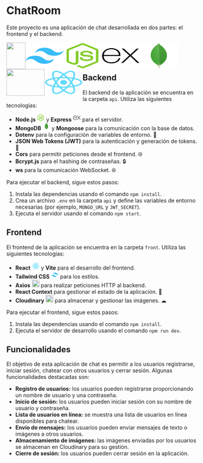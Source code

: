 # ChatRoom

Este proyecto es una aplicación de chat desarrollada en dos partes: el frontend y el backend.


 <img align="left" width="50" height="70" src="https://cdn.worldvectorlogo.com/logos/cloudinary-2.svg">
<img align="left" width="100" height="70" src="https://github.com/devicons/devicon/blob/master/icons/tailwindcss/tailwindcss-plain.svg">
<img align="left" width="100" height="70" src="https://github.com/devicons/devicon/blob/master/icons/nodejs/nodejs-original.svg">
<img align="left" width="100" height="70" src="https://github.com/devicons/devicon/blob/master/icons/express/express-original.svg">
<img align="left" width="100" height="70" src="https://github.com/devicons/devicon/blob/master/icons/mongodb/mongodb-original.svg">
<img align="left" width="100" height="70" src="https://www.vectorlogo.zone/logos/axios/axios-ar21.svg">
  <img align="left" width="100" height="70" src="https://github.com/devicons/devicon/blob/master/icons/react/react-original.svg">


<br>
<br>
<br>

## Backend

El backend de la aplicación se encuentra en la carpeta `api`. Utiliza las siguientes tecnologías:

- **Node.js** <img src="https://github.com/devicons/devicon/blob/master/icons/nodejs/nodejs-original.svg" width="20" height="20"> y **Express** <img src="https://github.com/devicons/devicon/blob/master/icons/express/express-original.svg" width="20" height="20"> para el servidor.
- **MongoDB** <img src="https://github.com/devicons/devicon/blob/master/icons/mongodb/mongodb-original.svg" width="20" height="20"> y **Mongoose** para la comunicación con la base de datos.
- **Dotenv** para la configuración de variables de entorno. 🔧
- **JSON Web Tokens (JWT)** para la autenticación y generación de tokens. 🔐
- **Cors** para permitir peticiones desde el frontend. 🌐
- **Bcrypt.js** para el hashing de contraseñas. 🔒
- **ws** para la comunicación WebSocket. 🌐

Para ejecutar el backend, sigue estos pasos:

1. Instala las dependencias usando el comando `npm install`.
2. Crea un archivo `.env` en la carpeta `api` y define las variables de entorno necesarias (por ejemplo, `MONGO_URL` y `JWT_SECRET`).
3. Ejecuta el servidor usando el comando `npm start`.

## Frontend

El frontend de la aplicación se encuentra en la carpeta `front`. Utiliza las siguientes tecnologías:

- **React** <img src="https://github.com/devicons/devicon/blob/master/icons/react/react-original.svg" width="20" height="20"> y **Vite** para el desarrollo del frontend. 
- **Tailwind CSS** <img src="https://github.com/devicons/devicon/blob/master/icons/tailwindcss/tailwindcss-plain.svg" width="20" height="20"> para los estilos. 
- **Axios** <img src="https://www.vectorlogo.zone/logos/axios/axios-ar21.svg" width="20" height="20"> para realizar peticiones HTTP al backend. 
- **React Context** para gestionar el estado de la aplicación. 🔄
- **Cloudinary** <img src="https://cdn.worldvectorlogo.com/logos/cloudinary-2.svg" width="20" height="20"> para almacenar y gestionar las imágenes. ☁

Para ejecutar el frontend, sigue estos pasos:

1. Instala las dependencias usando el comando `npm install`.
2. Ejecuta el servidor de desarrollo usando el comando `npm run dev`.

## Funcionalidades

El objetivo de esta aplicación de chat es permitir a los usuarios registrarse, iniciar sesión, chatear con otros usuarios y cerrar sesión. Algunas funcionalidades destacadas son:

- **Registro de usuarios:** los usuarios pueden registrarse proporcionando un nombre de usuario y una contraseña.
- **Inicio de sesión:** los usuarios pueden iniciar sesión con su nombre de usuario y contraseña.
- **Lista de usuarios en línea:** se muestra una lista de usuarios en línea disponibles para chatear.
- **Envío de mensajes:** los usuarios pueden enviar mensajes de texto o imágenes a otros usuarios.
- **Almacenamiento de imágenes:** las imágenes enviadas por los usuarios se almacenan en Cloudinary para su gestión.
- **Cierre de sesión:** los usuarios pueden cerrar sesión en la aplicación.
